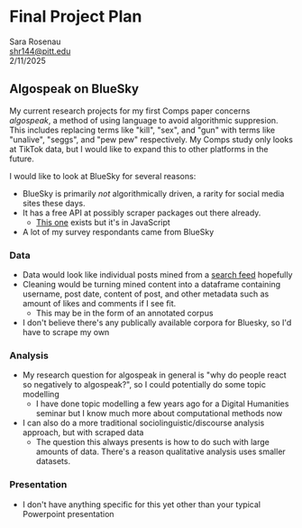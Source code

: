 # Final Project Plan
Sara Rosenau  
shr144@pitt.edu  
2/11/2025

## Algospeak on BlueSky
My current research projects for my first Comps paper concerns *algospeak*, a method of using language to avoid algorithmic suppresion. This includes replacing terms like "kill", "sex", and "gun" with terms like "unalive", "seggs", and "pew pew" respectively. My Comps study only looks at TikTok data, but I would like to expand this to other platforms in the future.  

I would like to look at BlueSky for several reasons:  
- BlueSky is primarily *not* algorithmically driven, a rarity for social media sites these days.
- It has a free API at possibly scraper packages out there already.
  - [This one](https://github.com/micahflee/skyscraper) exists but it's in JavaScript
- A lot of my survey respondants came from BlueSky

### Data
- Data would look like individual posts mined from a [search feed](https://bsky.app/search?q=unalive) hopefully
- Cleaning would be turning mined content into a dataframe containing username, post date, content of post, and other metadata such as amount of likes and comments if I see fit.
  - This may be in the form of an annotated corpus
- I don't believe there's any publically available corpora for Bluesky, so I'd have to scrape my own


### Analysis
- My research question for algospeak in general is "why do people react so negatively to algospeak?", so I could potentially do some topic modelling
  - I have done topic modelling a few years ago for a Digital Humanities seminar but I know much more about computational methods now
- I can also do a more traditional sociolinguistic/discourse analysis approach, but with scraped data
  - The question this always presents is how to do such with large amounts of data. There's a reason qualitative analysis uses smaller datasets.

### Presentation
- I don't have anything specific for this yet other than your typical Powerpoint presentation

